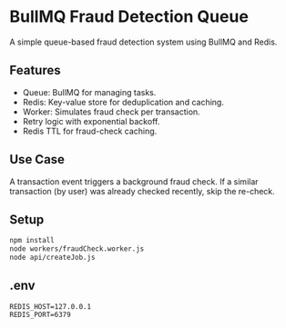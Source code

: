 # BullMQ Fraud Detection Queue

A simple queue-based fraud detection system using BullMQ and Redis.

## Features

- Queue: BullMQ for managing tasks.
- Redis: Key-value store for deduplication and caching.
- Worker: Simulates fraud check per transaction.
- Retry logic with exponential backoff.
- Redis TTL for fraud-check caching.

## Use Case

A transaction event triggers a background fraud check. If a similar transaction (by user) was already checked recently, skip the re-check.

## Setup

```bash
npm install
node workers/fraudCheck.worker.js
node api/createJob.js
```

## .env

```
REDIS_HOST=127.0.0.1
REDIS_PORT=6379
```
